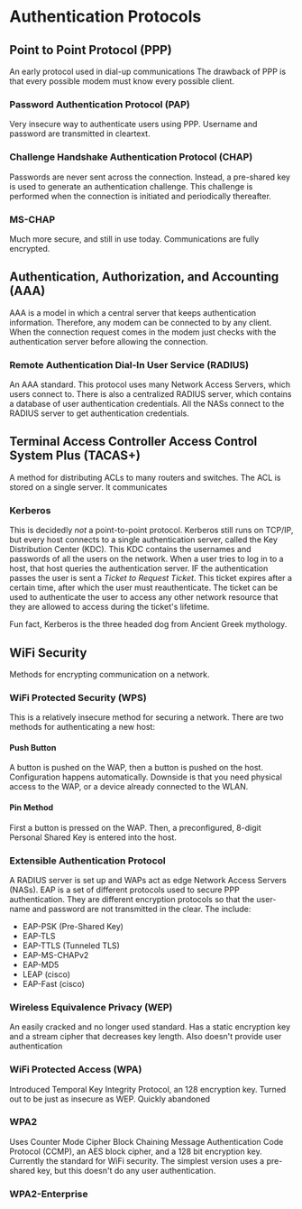 # Authentication Protocols



## Point to Point Protocol (PPP)
An early protocol used in dial-up communications
The drawback of PPP is that every possible modem must know every possible client.

### Password Authentication Protocol (PAP)
Very insecure way to authenticate users using PPP.
Username and password are transmitted in cleartext.

### Challenge Handshake Authentication Protocol (CHAP)
Passwords are never sent across the connection.
Instead, a pre-shared key is used to generate an authentication challenge.
This challenge is performed when the connection is initiated and periodically thereafter.

### MS-CHAP
Much more secure, and still in use today.
Communications are fully encrypted.


## Authentication, Authorization, and Accounting (AAA)
AAA is a model in which a central server that keeps authentication information.
Therefore, any modem can be connected to by any client.
When the connection request comes in the modem just checks with the authentication server before allowing the connection.

### Remote Authentication Dial-In User Service (RADIUS)
An AAA standard.
This protocol uses many Network Access Servers, which users connect to.
There is also a centralized RADIUS server, which contains a database of user authentication credentials.
All the NASs connect to the RADIUS server to get authentication credentials.


## Terminal Access Controller Access Control System Plus (TACAS+)
A method for distributing ACLs to many routers and switches.
The ACL is stored on a single server.
It communicates

### Kerberos
This is decidedly _not_ a point-to-point protocol.
Kerberos still runs on TCP/IP, but every host connects to a single authentication server, called the Key Distribution Center (KDC).
This KDC contains the usernames and passwords of all the users on the network.
When a user tries to log in to a host, that host queries the authentication server.
IF the authentication passes the user is sent a _Ticket to Request Ticket_.
This ticket expires after a certain time, after which the user must reauthenticate.
The ticket can be used to authenticate the user to access any other network resource that they are allowed to access during the ticket's lifetime.

Fun fact, Kerberos is the three headed dog from Ancient Greek mythology.





## WiFi Security
Methods for encrypting communication on a network.

### WiFi Protected Security (WPS)
This is a relatively insecure method for securing a network.
There are two methods for authenticating a new host:

#### Push Button
A button is pushed on the WAP, then a button is pushed on the host.
Configuration happens automatically.
Downside is that you need physical access to the WAP, or a device already connected to the WLAN.

#### Pin Method
First a button is pressed on the WAP.
Then, a preconfigured, 8-digit Personal Shared Key is entered into the host.


### Extensible Authentication Protocol
A RADIUS server is set up and WAPs act as edge Network Access Servers (NASs).
EAP is a set of different protocols used to secure PPP authentication.
They are different encryption protocols so that the user-name and password are not transmitted in the clear.
The include:
- EAP-PSK (Pre-Shared Key)
- EAP-TLS
- EAP-TTLS (Tunneled TLS)
- EAP-MS-CHAPv2
- EAP-MD5
- LEAP (cisco)
- EAP-Fast (cisco)


### Wireless Equivalence Privacy (WEP)
An easily cracked and no longer used standard.
Has a static encryption key and a stream cipher that decreases key length.
Also doesn't provide user authentication

### WiFi Protected Access (WPA)
Introduced Temporal Key Integrity Protocol, an 128 encryption key.
Turned out to be just as insecure as WEP.
Quickly abandoned

### WPA2
Uses Counter Mode Cipher Block Chaining Message Authentication Code Protocol (CCMP), an AES block cipher, and a 128 bit encryption key.
Currently the standard for WiFi security.
The simplest version uses a pre-shared key, but this doesn't do any user authentication.

### WPA2-Enterprise

